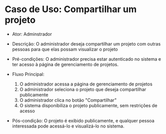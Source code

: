 # Caso de Uso: Compartilhar um projeto

* Ator: Adminstrador

* Descrição: O administrador deseja compartilhar um projeto com outras pessoas para que elas possam visualizar o projeto

* Pré-condições:
O administrador precisa estar autenticado no sistema e ter acesso à página de gerenciamento de projetos.

* Fluxo Principal:
  1. O administrador acessa a página de gerenciamento de projetos
  2. O administrador seleciona o projeto que deseja compartilhar publicamente
  3. O administrador clica no botão "Compartilhar"
  4. O sistema disponibiliza o projeto publicamente, sem restrições de acesso

* Pós-condição:
O projeto é exibido publicamente, e qualquer pessoa interessada pode acessá-lo e visualizá-lo no sistema.
